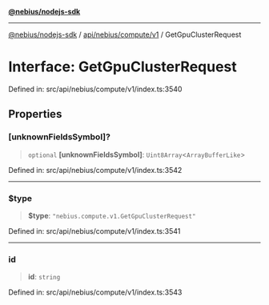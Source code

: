 [**@nebius/nodejs-sdk**](../../../../../README.md)

---

[@nebius/nodejs-sdk](../../../../../README.md) / [api/nebius/compute/v1](../README.md) / GetGpuClusterRequest

# Interface: GetGpuClusterRequest

Defined in: src/api/nebius/compute/v1/index.ts:3540

## Properties

### \[unknownFieldsSymbol\]?

> `optional` **\[unknownFieldsSymbol\]**: `Uint8Array`\<`ArrayBufferLike`\>

Defined in: src/api/nebius/compute/v1/index.ts:3542

---

### $type

> **$type**: `"nebius.compute.v1.GetGpuClusterRequest"`

Defined in: src/api/nebius/compute/v1/index.ts:3541

---

### id

> **id**: `string`

Defined in: src/api/nebius/compute/v1/index.ts:3543
